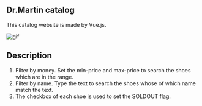 Dr.Martin catalog
-----------------
This catalog website is made by Vue.js.

![gif](https://i.imgur.com/8779Sqr.gif)





## Description
1. Filter by money. Set the min-price and max-price to search the shoes which are in the range.
2. Filter by name. Type the text to search the shoes whose of which name match the text.
3. The checkbox of each shoe is used to set the SOLDOUT flag.

